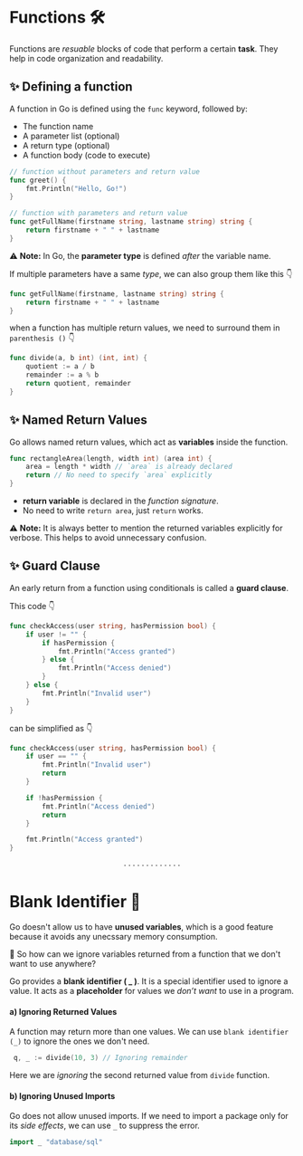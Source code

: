 # Functions 🛠️
Functions are _resuable_ blocks of code that perform a certain **task**. They help in code organization and readability.

## :sparkles: Defining a function
A function in Go is defined using the `func` keyword, followed by:

- The function name
- A parameter list (optional)
- A return type (optional)
- A function body (code to execute)


```go
// function without parameters and return value
func greet() {
    fmt.Println("Hello, Go!")
}

// function with parameters and return value
func getFullName(firstname string, lastname string) string {
    return firstname + " " + lastname
}
```

:warning: **Note:** In Go, the **parameter type** is defined _after_ the variable name.

If multiple parameters have a same _type_, we can also group them like this :point_down:

```go
func getFullName(firstname, lastname string) string {
    return firstname + " " + lastname
}
```

when a function has multiple return values, we need to surround them in `parenthesis ()` :point_down:

```go
func divide(a, b int) (int, int) {
    quotient := a / b
    remainder := a % b
    return quotient, remainder
}
```

## :sparkles: Named Return Values
Go allows named return values, which act as **variables** inside the function.

```go
func rectangleArea(length, width int) (area int) {
    area = length * width // `area` is already declared
    return // No need to specify `area` explicitly
}
```

- **return variable** is declared in the _function signature_.
- No need to write `return area`, just `return` works.

:warning: **Note:** It is always better to mention the returned variables explicitly for verbose. This helps to avoid unnecessary confusion.

## :sparkles: Guard Clause
An early return from a function using conditionals is called a **guard clause**.

This code :point_down:

```go
func checkAccess(user string, hasPermission bool) {
    if user != "" {
        if hasPermission {
            fmt.Println("Access granted")
        } else {
            fmt.Println("Access denied")
        }
    } else {
        fmt.Println("Invalid user")
    }
}
```

can be simplified as :point_down:

```go
func checkAccess(user string, hasPermission bool) {
    if user == "" {
        fmt.Println("Invalid user")
        return
    }

    if !hasPermission {
        fmt.Println("Access denied")
        return
    }

    fmt.Println("Access granted")
}
```

<p align="center">· · · · · · · · · · · · ·</p>

# Blank Identifier 🚫
Go doesn't allow us to have **unused variables**, which is a good feature because it avoids any unecssary memory consumption. 

:thought_balloon: So how can we ignore variables returned from a function that we don't want to use anywhere?

Go provides a **blank identifier ( _ )**. It is a special identifier used to ignore a value.  It acts as a **placeholder** for values we _don’t want_ to use in a program.

#### a) Ignoring Returned Values

A function may return more than one values. We can use `blank identifier (_)` to ignore the ones we don't need.

```go
 q, _ := divide(10, 3) // Ignoring remainder
```
Here we are _ignoring_ the second returned value from `divide` function.

#### b) Ignoring Unused Imports

Go does not allow unused imports. If we need to import a package only for its _side effects_, we can use `_` to suppress the error.

```go
import _ "database/sql"
```


